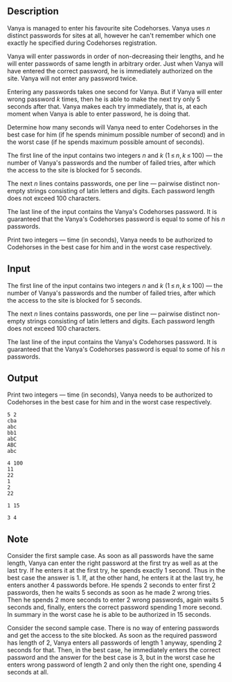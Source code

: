 ## Description

<div><p>Vanya is managed to enter his favourite site Codehorses. Vanya uses <span class="tex-span"><i>n</i></span> distinct passwords for sites at all, however he can't remember which one exactly he specified during Codehorses registration.</p><p>Vanya will enter passwords in order of non-decreasing their lengths, and he will enter passwords of same length in arbitrary order. Just when Vanya will have entered the correct password, he is immediately authorized on the site. Vanya will not enter any password twice.</p><p>Entering any passwords takes one second for Vanya. But if Vanya will enter wrong password <span class="tex-span"><i>k</i></span> times, then he is able to make the next try only <span class="tex-span">5</span> seconds after that. Vanya makes each try immediately, that is, at each moment when Vanya is able to enter password, he is doing that.</p><p>Determine how many seconds will Vanya need to enter Codehorses in the best case for him (if he spends minimum possible number of second) and in the worst case (if he spends maximum possible amount of seconds).</p></div><div class="input-specification"><p>The first line of the input contains two integers <span class="tex-span"><i>n</i></span> and <span class="tex-span"><i>k</i></span> (<span class="tex-span">1 ≤ <i>n</i>, <i>k</i> ≤ 100</span>)&nbsp;— the number of Vanya's passwords and the number of failed tries, after which the access to the site is blocked for <span class="tex-span">5</span> seconds.</p><p>The next <span class="tex-span"><i>n</i></span> lines contains passwords, one per line&nbsp;— pairwise distinct non-empty strings consisting of latin letters and digits. Each password length does not exceed <span class="tex-span">100</span> characters.</p><p>The last line of the input contains the Vanya's Codehorses password. It is guaranteed that the Vanya's Codehorses password is equal to some of his <span class="tex-span"><i>n</i></span> passwords.</p></div><div class="output-specification"><p>Print two integers&nbsp;— time (in seconds), Vanya needs to be authorized to Codehorses in the best case for him and in the worst case respectively.</p></div>

## Input

<p>The first line of the input contains two integers <span class="tex-span"><i>n</i></span> and <span class="tex-span"><i>k</i></span> (<span class="tex-span">1 ≤ <i>n</i>, <i>k</i> ≤ 100</span>)&nbsp;— the number of Vanya's passwords and the number of failed tries, after which the access to the site is blocked for <span class="tex-span">5</span> seconds.</p><p>The next <span class="tex-span"><i>n</i></span> lines contains passwords, one per line&nbsp;— pairwise distinct non-empty strings consisting of latin letters and digits. Each password length does not exceed <span class="tex-span">100</span> characters.</p><p>The last line of the input contains the Vanya's Codehorses password. It is guaranteed that the Vanya's Codehorses password is equal to some of his <span class="tex-span"><i>n</i></span> passwords.</p>

## Output

<p>Print two integers&nbsp;— time (in seconds), Vanya needs to be authorized to Codehorses in the best case for him and in the worst case respectively.</p>





```input1
5 2
cba
abc
bb1
abC
ABC
abc

```




```input2
4 100
11
22
1
2
22

```




```output1
1 15

```




```output2
3 4

```



## Note

<p>Consider the first sample case. As soon as all passwords have the same length, Vanya can enter the right password at the first try as well as at the last try. If he enters it at the first try, he spends exactly <span class="tex-span">1</span> second. Thus in the best case the answer is <span class="tex-span">1</span>. If, at the other hand, he enters it at the last try, he enters another <span class="tex-span">4</span> passwords before. He spends <span class="tex-span">2</span> seconds to enter first <span class="tex-span">2</span> passwords, then he waits <span class="tex-span">5</span> seconds as soon as he made <span class="tex-span">2</span> wrong tries. Then he spends <span class="tex-span">2</span> more seconds to enter <span class="tex-span">2</span> wrong passwords, again waits <span class="tex-span">5</span> seconds and, finally, enters the correct password spending <span class="tex-span">1</span> more second. In summary in the worst case he is able to be authorized in <span class="tex-span">15</span> seconds.</p><p>Consider the second sample case. There is no way of entering passwords and get the access to the site blocked. As soon as the required password has length of <span class="tex-span">2</span>, Vanya enters all passwords of length <span class="tex-span">1</span> anyway, spending <span class="tex-span">2</span> seconds for that. Then, in the best case, he immediately enters the correct password and the answer for the best case is <span class="tex-span">3</span>, but in the worst case he enters wrong password of length <span class="tex-span">2</span> and only then the right one, spending <span class="tex-span">4</span> seconds at all.</p>
